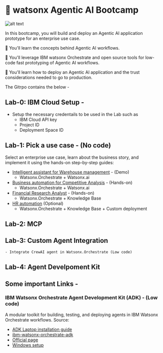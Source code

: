 # 🤖 watsonx Agentic AI Bootcamp

![alt text](/agentic-bootcamp.png)

In this bootcamp, you will build and deploy an Agentic AI application prototype for an enterprise use case.

🚀 You'll learn the concepts behind Agentic AI workflows.

🚀 You'll leverage IBM watsonx Orchestrate and open source tools for low-code fast prototyping of Agentic AI workflows.

🚀 You'll learn how to deploy an Agentic AI application and the trust considerations needed to go to production.

The Gitrpo contains the below - 

## Lab-0: IBM Cloud Setup - 
- Setup the necessary credentails to be used in the Lab such as 
    - IBM Cloud API key
    - Project ID 
    - Deployment Space ID 
## Lab-1: Pick a use case  - (No code)
Select an enterprise use case, learn about the business story, and implement it using the hands-on step-by-step guides:
- [Intelligent assistant for Warehouse management](./usecases/intelligent-assistant) - (Demo)
    - Watsonx.Orchestrate + Watsonx.ai
- [Business automation for Competitive Analysis](./usecases/business-automation) - (Hands-on)
    - Watsonx.Orchestrate + Watsonx.ai
- [Financial Research Analyst](./usecases/banking-financial-research-analyst) - (Hands-on)
    - Watsonx.Orchestrate + Knowledge Base
- [HR automation](./usecases/ask-hr) (Optional)
    -  Watsonx.Orchestrate + Knowledge Base + Custom deployment
## Lab-2: MCP
## Lab-3: Custom Agent Integration 
    - Integrate CrewAI agent in Watsonx.Orchestrate (Low code)
## Lab-4: Agent Develpoment Kit  
  

## Some important Links - 
### IBM Watsonx Orchestrate Agent Development Kit (ADK) - (Low code)
A modular toolkit for building, testing, and deploying agents in IBM Watsonx Orchestrate workflows.
Source: 
- [ADK Laptop installation guide](https://developer.watson-orchestrate.ibm.com/getting_started/wxOde_setup)
- [ibm-watsonx-orchestrate-adk](https://github.com/ibm/ibm-watsonx-orchestrate-adk/)
- [Official page](https://developer.watson-orchestrate.ibm.com/)
- [Windows setup](https://github.com/igor-olikh/adk-installation/blob/main/windows.md)

